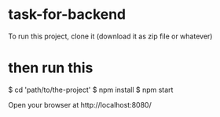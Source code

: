 # task-for-backend
To run this project, clone it (download it as zip file or whatever)

# then run this

$ cd 'path/to/the-project'
$ npm install
$ npm start

Open your browser at http://localhost:8080/